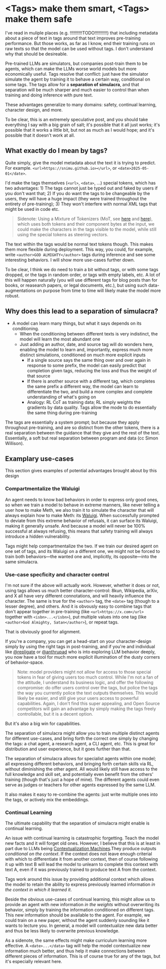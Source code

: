 # \<Tags\> make them smart, \<Tags\> make them safe

I've read in muliple places (e.g. !!!!!!!!!!TODO!!!!!!!!!!) that including metadata about a piece of text in tags around that text improves pre-training performance. But those works, as far as I know, end their training runs on raw texts so that the model can be used without tags. I don't understand why that should be desireable.

Pre-trained LLMs are simulators, but companies post-train them to be agents, which can make the LLMs worse world models but more economically useful. Tags resolve that conflict: just have the simulator simulate the agent by training it to behave a certain way, conditional on some tags. The tags allow for a **separation of simulacra**, and that separation will be much sharper and much easier to control than when training and doing inference with pure text.

These advantages generalize to many domains: safety, continual learning, character design, and more.

To be clear, this is an extremely speculative post, and you should take everything I say with a big grain of salt; it's possible that it all just works; it's possible that it works a little bit, but not as much as I would hope; and it's possible that it doesn't work at all.

## What exactly do I mean by tags?

Quite simply, give the model metadata about the text it is trying to predict. For example. `<url>https://snimu.github.io></url>`, or `<date>2025-05-01</date>`.

I'd make the tags themselves (`<url>`, `<data>`, ...) special tokens, which has two advantages: 1) The tags cannot just be typed out and faked by users if you don't want that; 2) If you do want the tags to be changeable by the users, they will have a huge impact (they were trained throughout the entirety of pre-training); 3) They won't interfere with normal XML tags that might be used in code etc.

> Sidenote: Using a Mixture of Tokenizers (MoT, see [here](https://snimu.github.io/2024/09/03/mixture-of-tokenizers.html) and [here](https://snimu.github.io/2025/01/28/mixture-of-tokenizers-math.html)), which uses both tokens and their component bytes at the input, we could make the characters in the tags visible to the model, while still using the special tokens as steering vectors.

The text within the tags would be normal text tokens though. This makes them more flexible during deployment. This way, you could, for example, write `<author>GOD ALMIGHTY</author>` tags during inference and see some interesting behaviors. I will show more use-cases further down.

To be clear, I think we do need to train a bit without tags, or with some tags dropped, or the tags in random order, or tags with empty labels, etc. A lot of this will happen naturally (you will use different tags for blog posts than for books, or reasearch papers, or legal documents, etc.), but using such data-augmentations on purpose from time to time will likely make the model more robust.

## Why does this lead to a separation of simulacra?

- A model can learn many things, but what it says depends on its conditioning.
  - When the conditioning between different texts is very indistinct, the model will learn the most abundant one
  - Just adding an author, date, and source tag will do wonders here, enabling the model to learn and, importantly, express much more distinct simulations, conditioned on much more explicit inputs
    - If a single source says the same thing over and over again in response to some prefix, the model can easily predict that completion given tags, reducing the loss and thus the weight of that source
    - If there is another source with a different tag, which completes the same prefix a different way, the model can learn to differentiate the two, and build a more complex and complete understanding of what's going on
    - Analogy: RL CoT as training data; RL simply weights the gradients by data quality. Tags allow the mode to do essentially the same thing during pre-training

The tags are essentially a system prompt; but because they apply throughout pre-training, and are so distinct from the other tokens, there is a real separation between the guidance that they give and the rest of the text. Essentially, a soft but real separation between program and data (cc Simon Willison).

## Examplary use-cases

This section gives examples of potential advantages brought about by this design

### Compartmentalize the Waluigi

An agent needs to know bad behaviors in order to express only good ones, so when we train a model to behave in extreme manners, like never telling a user how to make Meth, we also train it to simulate the character that will always explain how to make Meth: its [Waluigi](https://www.lesswrong.com/posts/D7PumeYTDPfBTp3i7/the-waluigi-effect-mega-post). When successfully prompted to deviate from this extreme behavior of refusals, it can surface its Waluigi, making it generally unsafe. And because a model will never be 100% successful at always refusing, this means that safety training will always introduce a hidden vulnerability.

Tags might help compartmentalize the two. If we train our desired agent on one set of tags, and its Waluigi on a different one, we might not be forced to train both behaviors&mdash;the wanted one and, implicitly, its opposite&mdash;into the same simulacra.

### Use-case specficity and character control

I'm not sure if the above will actually work. However, whether it does or not, using tags allows us much better character-control: 8kun, Wikipedia, arXiv, and X all have very different connotations, and will heavily influence the character. The same is true for the `<author>` tag, the `<date>` tag (though to a lesser degree), and others. And it is obvously easy to combine tags that don't appear together in pre-training (like `<url>https://x.com</url>` together with `<isbn>...</isbn>`), put multiple values into one tag (like `<author>God Almighty, Satan</author>`), or repeat tags.

That is obviously good for alignment.

If you're a company, you can get a head-start on your character-design simply by using the right tags in post-training, and if you're and individual like [@repligate](https://x.com/repligate) or [@anthrupad](https://x.com/anthrupad) who is into exploring LLM behavior deeply, you now have a tool for much more explicit illumination of the dusty corners of behavior-space.

> Note: model providers might not allow for access to those special tokens in fear of giving users too much control. While I'm not a fan of the attitude, I understand its business logic, and offer the following compromise: do offer users control over the tags, but police the tags the way you currently police the text outputs themselves. This would likely be easier, and still give your users access to powerful capabilities. Again, I don't find this super appealing, and Open Source competitors will gain an advantage by simply making the tags freely controllable, but it is a decent option.

But it's also a big win for capabilities.

The separation of simulacra might allow you to train multiple distinct agents for different use-cases, and bring forth the correct one simply by changing the tags: a chat agent, a research agent, a CLI agent, etc. This is great for distribution and user experience, but it goes further than that.

The separation of simulacra allows for specialist agents within one model; all expressing different behaviors, and bringing forth certain skills via RL, without diminishing the other agent. All would likely still have access to the full knowledge and skill set, and potentially even benefit from the others' training (though that's just a hope of mine). The different agents could even serve as judges or teachers for other agents expressed by the same LLM.

It also makes it easy to re-combine the agents: just write multiple ones into the tags, or actively mix the embeddings.

### Continual Learning

The ultimate capability that the separation of simulacra might enable is continual learning.

An issue with continual learning is catastrophic forgetting. Teach the model new facts and it will forget old ones. However, I believe that this is at least in part due to LLMs being [Contextualization Machines](https://stochasm.blog/posts/contextualization-machines/).They produce outputs *conditional on the context*. If the context does not leave enough criterial with which to differentiate it from another context, then of course following it up with text B will lead the model to unlearn to complete this context with text A, even if it was previously trained to produce text A from the context.

Tags work around this issue by providing additional context which allows the model to retain the ability to express previously learned information *in the context in which it learned it*.

Beside the obvious use-cases of continual learning, this might allow us to provide an agent with new information *in the weights* without overwriting its behavior, simply by training the information conditioned on different tags. This new information should be available to the agent. For example, we could train on a new paper, without the agent suddenly sounding like it wants to lecture you. In general, a model will contextualize new data better and thus be less likely to overwrite previous knowledge.

As a sidenote, the same effects might make curriculum learning more effective. A `<date>...</data>` tag will help the model contextualize new information much better, and thus help it make connections between different pieces of information. This is of course true for any of the tags, but it's especially relevant here.
